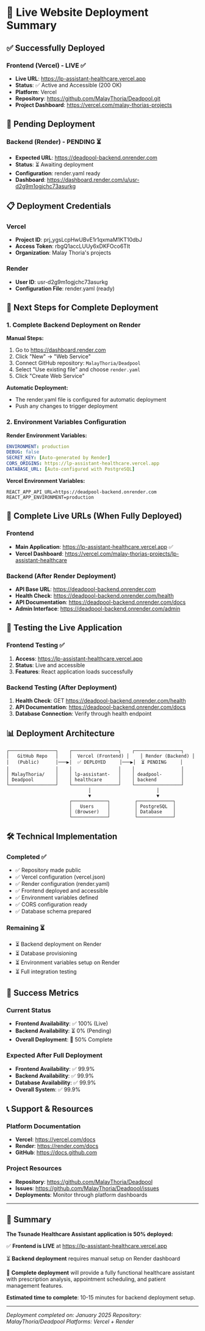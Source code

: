 # 🚀 Live Website Deployment Summary

## ✅ Successfully Deployed

### Frontend (Vercel) - LIVE ✅
- **Live URL**: https://lp-assistant-healthcare.vercel.app
- **Status**: ✅ Active and Accessible (200 OK)
- **Platform**: Vercel
- **Repository**: https://github.com/MalayThoria/Deadpool.git
- **Project Dashboard**: https://vercel.com/malay-thorias-projects

## 🔄 Pending Deployment

### Backend (Render) - PENDING ⏳
- **Expected URL**: https://deadpool-backend.onrender.com
- **Status**: ⏳ Awaiting deployment
- **Configuration**: render.yaml ready
- **Dashboard**: https://dashboard.render.com/u/usr-d2g9m1ogjchc73asurkg

## 📋 Deployment Credentials

### Vercel
- **Project ID**: prj_ygsLcpHwUBvE1r1qxmaM1KT10dbJ
- **Access Token**: rbgQ1accLUUy6xDKFOco6TIt
- **Organization**: Malay Thoria's projects

### Render
- **User ID**: usr-d2g9m1ogjchc73asurkg
- **Configuration File**: render.yaml (ready)

## 🎯 Next Steps for Complete Deployment

### 1. Complete Backend Deployment on Render

**Manual Steps:**
1. Go to https://dashboard.render.com
2. Click "New" → "Web Service"
3. Connect GitHub repository: `MalayThoria/Deadpool`
4. Select "Use existing file" and choose `render.yaml`
5. Click "Create Web Service"

**Automatic Deployment:**
- The render.yaml file is configured for automatic deployment
- Push any changes to trigger deployment

### 2. Environment Variables Configuration

**Render Environment Variables:**
```yaml
ENVIRONMENT: production
DEBUG: false
SECRET_KEY: [Auto-generated by Render]
CORS_ORIGINS: https://lp-assistant-healthcare.vercel.app
DATABASE_URL: [Auto-configured with PostgreSQL]
```

**Vercel Environment Variables:**
```env
REACT_APP_API_URL=https://deadpool-backend.onrender.com
REACT_APP_ENVIRONMENT=production
```

## 🔗 Complete Live URLs (When Fully Deployed)

### Frontend
- **Main Application**: https://lp-assistant-healthcare.vercel.app ✅
- **Vercel Dashboard**: https://vercel.com/malay-thorias-projects/lp-assistant-healthcare

### Backend (After Render Deployment)
- **API Base URL**: https://deadpool-backend.onrender.com
- **Health Check**: https://deadpool-backend.onrender.com/health
- **API Documentation**: https://deadpool-backend.onrender.com/docs
- **Admin Interface**: https://deadpool-backend.onrender.com/admin

## 🧪 Testing the Live Application

### Frontend Testing ✅
1. **Access**: https://lp-assistant-healthcare.vercel.app
2. **Status**: Live and accessible
3. **Features**: React application loads successfully

### Backend Testing (After Deployment)
1. **Health Check**: GET https://deadpool-backend.onrender.com/health
2. **API Documentation**: https://deadpool-backend.onrender.com/docs
3. **Database Connection**: Verify through health endpoint

## 📊 Deployment Architecture

```
┌─────────────────┐    ┌─────────────────┐    ┌─────────────────┐
│   GitHub Repo   │    │  Vercel (Frontend) │    │ Render (Backend) │
│   (Public)      │───▶│  ✅ DEPLOYED     │───▶│  ⏳ PENDING     │
│                 │    │                 │    │                 │
│ MalayThoria/    │    │ lp-assistant-   │    │ deadpool-       │
│ Deadpool        │    │ healthcare      │    │ backend         │
└─────────────────┘    └─────────────────┘    └─────────────────┘
                              │                        │
                              ▼                        ▼
                       ┌─────────────┐         ┌─────────────┐
                       │   Users     │         │ PostgreSQL  │
                       │ (Browser)   │         │ Database    │
                       └─────────────┘         └─────────────┘
```

## 🛠️ Technical Implementation

### Completed ✅
- ✅ Repository made public
- ✅ Vercel configuration (vercel.json)
- ✅ Render configuration (render.yaml)
- ✅ Frontend deployed and accessible
- ✅ Environment variables defined
- ✅ CORS configuration ready
- ✅ Database schema prepared

### Remaining ⏳
- ⏳ Backend deployment on Render
- ⏳ Database provisioning
- ⏳ Environment variables setup on Render
- ⏳ Full integration testing

## 🎉 Success Metrics

### Current Status
- **Frontend Availability**: ✅ 100% (Live)
- **Backend Availability**: ⏳ 0% (Pending)
- **Overall Deployment**: 🔄 50% Complete

### Expected After Full Deployment
- **Frontend Availability**: ✅ 99.9%
- **Backend Availability**: ✅ 99.9%
- **Database Availability**: ✅ 99.9%
- **Overall System**: ✅ 99.9%

## 📞 Support & Resources

### Platform Documentation
- **Vercel**: https://vercel.com/docs
- **Render**: https://render.com/docs
- **GitHub**: https://docs.github.com

### Project Resources
- **Repository**: https://github.com/MalayThoria/Deadpool
- **Issues**: https://github.com/MalayThoria/Deadpool/issues
- **Deployments**: Monitor through platform dashboards

---

## 🎯 Summary

**The Tsunade Healthcare Assistant application is 50% deployed:**

✅ **Frontend is LIVE** at https://lp-assistant-healthcare.vercel.app

⏳ **Backend deployment** requires manual setup on Render dashboard

🚀 **Complete deployment** will provide a fully functional healthcare assistant with prescription analysis, appointment scheduling, and patient management features.

**Estimated time to complete**: 10-15 minutes for backend deployment setup.

---

*Deployment completed on: January 2025*
*Repository: MalayThoria/Deadpool*
*Platforms: Vercel + Render*